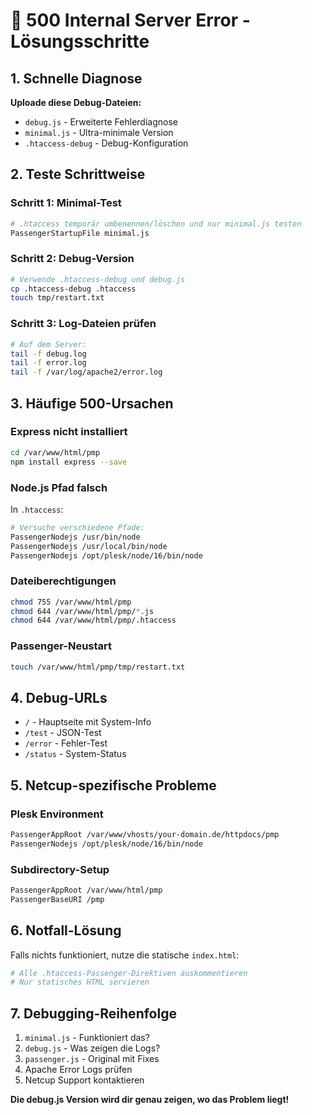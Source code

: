 # 🚨 500 Internal Server Error - Lösungsschritte

## 1. Schnelle Diagnose
**Uploade diese Debug-Dateien:**
- `debug.js` - Erweiterte Fehlerdiagnose
- `minimal.js` - Ultra-minimale Version
- `.htaccess-debug` - Debug-Konfiguration

## 2. Teste Schrittweise

### Schritt 1: Minimal-Test
```bash
# .htaccess temporär umbenennen/löschen und nur minimal.js testen
PassengerStartupFile minimal.js
```

### Schritt 2: Debug-Version
```bash
# Verwende .htaccess-debug und debug.js
cp .htaccess-debug .htaccess
touch tmp/restart.txt
```

### Schritt 3: Log-Dateien prüfen
```bash
# Auf dem Server:
tail -f debug.log
tail -f error.log
tail -f /var/log/apache2/error.log
```

## 3. Häufige 500-Ursachen

### Express nicht installiert
```bash
cd /var/www/html/pmp
npm install express --save
```

### Node.js Pfad falsch
In `.htaccess`:
```apache
# Versuche verschiedene Pfade:
PassengerNodejs /usr/bin/node
PassengerNodejs /usr/local/bin/node
PassengerNodejs /opt/plesk/node/16/bin/node
```

### Dateiberechtigungen
```bash
chmod 755 /var/www/html/pmp
chmod 644 /var/www/html/pmp/*.js
chmod 644 /var/www/html/pmp/.htaccess
```

### Passenger-Neustart
```bash
touch /var/www/html/pmp/tmp/restart.txt
```

## 4. Debug-URLs
- `/` - Hauptseite mit System-Info
- `/test` - JSON-Test
- `/error` - Fehler-Test
- `/status` - System-Status

## 5. Netcup-spezifische Probleme

### Plesk Environment
```apache
PassengerAppRoot /var/www/vhosts/your-domain.de/httpdocs/pmp
PassengerNodejs /opt/plesk/node/16/bin/node
```

### Subdirectory-Setup
```apache
PassengerAppRoot /var/www/html/pmp
PassengerBaseURI /pmp
```

## 6. Notfall-Lösung
Falls nichts funktioniert, nutze die statische `index.html`:
```bash
# Alle .htaccess-Passenger-Direktiven auskommentieren
# Nur statisches HTML servieren
```

## 7. Debugging-Reihenfolge
1. `minimal.js` - Funktioniert das?
2. `debug.js` - Was zeigen die Logs?
3. `passenger.js` - Original mit Fixes
4. Apache Error Logs prüfen
5. Netcup Support kontaktieren

**Die debug.js Version wird dir genau zeigen, wo das Problem liegt!**
